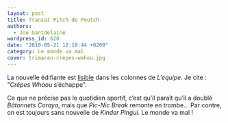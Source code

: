 ```yaml
---
layout: post
title: Transat Pitch de Poutch
authors:
  - Joe Gantdelaine
wordpress_id: 620
date: "2010-05-21 12:18:44 +0200"
category: Le monde va mal
cover: trimaran-crepes-wahou.jpg
---
```


La nouvelle édifiante est [lisible][1] dans les colonnes de _L’équipe_. Je
cite : "_Crêpes Whaou_ s’échappe".

Ce que ne précise pas le quotidien sportif, c’est qu’il paraît qu’il a doublé
_Bâtonnets Coraya_, mais que _Pic-Nic Break_ remonte en trombe… Par contre, on
est toujours sans nouvelle de _Kinder Pingui_. Le monde va mal !

[1]: https://www.lequipe.fr/Voile/Actualites/Crepes-whaou-s-echappe/108544
